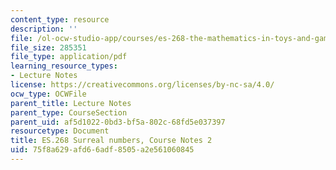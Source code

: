 ```yaml
---
content_type: resource
description: ''
file: /ol-ocw-studio-app/courses/es-268-the-mathematics-in-toys-and-games-spring-2010/75f8a629afd66adf8505a2e561060845_MITES_268S10_Ses2_surreal.pdf
file_size: 285351
file_type: application/pdf
learning_resource_types:
- Lecture Notes
license: https://creativecommons.org/licenses/by-nc-sa/4.0/
ocw_type: OCWFile
parent_title: Lecture Notes
parent_type: CourseSection
parent_uid: af5d1022-0bd3-bf5a-802c-68fd5e037397
resourcetype: Document
title: ES.268 Surreal numbers, Course Notes 2
uid: 75f8a629-afd6-6adf-8505-a2e561060845
---
```

